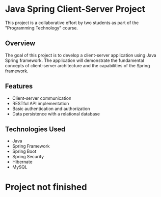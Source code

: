 # Java Spring Client-Server Project

This project is a collaborative effort by two students as part of the "Programming Technology" course.

## Overview

The goal of this project is to develop a client-server application using Java Spring framework. The application will demonstrate the fundamental concepts of client-server architecture and the capabilities of the Spring framework.

## Features

- Client-server communication
- RESTful API implementation
- Basic authentication and authorization
- Data persistence with a relational database

## Technologies Used

- Java
- Spring Framework
- Spring Boot
- Spring Security
- Hibernate
- MySQL

# Project not finished